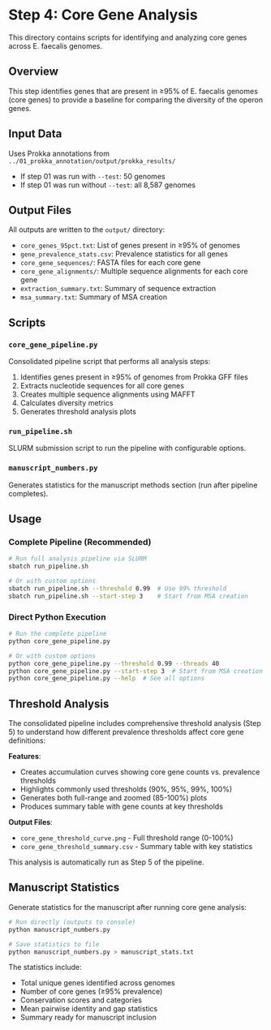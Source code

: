 # Step 4: Core Gene Analysis

This directory contains scripts for identifying and analyzing core genes across E. faecalis genomes.

## Overview

This step identifies genes that are present in ≥95% of E. faecalis genomes (core genes) to provide a baseline for comparing the diversity of the operon genes.

## Input Data

Uses Prokka annotations from `../01_prokka_annotation/output/prokka_results/`
- If step 01 was run with `--test`: 50 genomes
- If step 01 was run without `--test`: all 8,587 genomes

## Output Files

All outputs are written to the `output/` directory:
- `core_genes_95pct.txt`: List of genes present in ≥95% of genomes
- `gene_prevalence_stats.csv`: Prevalence statistics for all genes
- `core_gene_sequences/`: FASTA files for each core gene
- `core_gene_alignments/`: Multiple sequence alignments for each core gene
- `extraction_summary.txt`: Summary of sequence extraction
- `msa_summary.txt`: Summary of MSA creation

## Scripts

### `core_gene_pipeline.py`
Consolidated pipeline script that performs all analysis steps:
1. Identifies genes present in ≥95% of genomes from Prokka GFF files
2. Extracts nucleotide sequences for all core genes
3. Creates multiple sequence alignments using MAFFT
4. Calculates diversity metrics
5. Generates threshold analysis plots

### `run_pipeline.sh`
SLURM submission script to run the pipeline with configurable options.

### `manuscript_numbers.py`
Generates statistics for the manuscript methods section (run after pipeline completes).

## Usage

### Complete Pipeline (Recommended)
```bash
# Run full analysis pipeline via SLURM
sbatch run_pipeline.sh

# Or with custom options
sbatch run_pipeline.sh --threshold 0.99  # Use 99% threshold
sbatch run_pipeline.sh --start-step 3    # Start from MSA creation
```

### Direct Python Execution
```bash
# Run the complete pipeline
python core_gene_pipeline.py

# Or with custom options
python core_gene_pipeline.py --threshold 0.99 --threads 40
python core_gene_pipeline.py --start-step 3  # Start from MSA creation
python core_gene_pipeline.py --help  # See all options
```

## Threshold Analysis

The consolidated pipeline includes comprehensive threshold analysis (Step 5) to understand how different prevalence thresholds affect core gene definitions:

**Features**:
- Creates accumulation curves showing core gene counts vs. prevalence thresholds
- Highlights commonly used thresholds (90%, 95%, 99%, 100%)
- Generates both full-range and zoomed (85-100%) plots
- Produces summary table with gene counts at key thresholds

**Output Files**:
- `core_gene_threshold_curve.png` - Full threshold range (0-100%)
- `core_gene_threshold_summary.csv` - Summary table with key statistics

This analysis is automatically run as Step 5 of the pipeline.

## Manuscript Statistics

Generate statistics for the manuscript after running core gene analysis:
```bash
# Run directly (outputs to console)
python manuscript_numbers.py

# Save statistics to file
python manuscript_numbers.py > manuscript_stats.txt
```

The statistics include:
- Total unique genes identified across genomes
- Number of core genes (≥95% prevalence)
- Conservation scores and categories
- Mean pairwise identity and gap statistics
- Summary ready for manuscript inclusion
